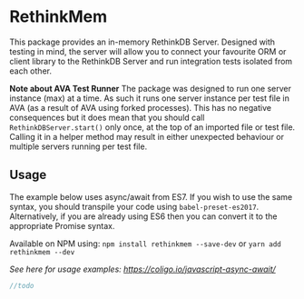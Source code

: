# RethinkMem

This package provides an in-memory RethinkDB Server.
Designed with testing in mind, the server will allow you to connect
your favourite ORM or client library to the RethinkDB Server and run integration tests isolated from each other.

**Note about AVA Test Runner**
The package was designed to run one server instance (max) at a time. As such it runs one server instance
per test file in AVA (as a result of AVA using forked processes).
This has no negative consequences but it does mean that you should call
`RethinkDBServer.start()` only once, at the top of an imported file or test file.
Calling it in a helper method may result in either unexpected behaviour or multiple servers running per test file.

## Usage

The example below uses async/await from ES7. If you wish to use the same syntax,
you should transpile your code using `babel-preset-es2017`. Alternatively, if you are already
using ES6 then you can convert it to the appropriate Promise syntax.

Available on NPM using: `npm install rethinkmem --save-dev` or `yarn add rethinkmem --dev`

*See here for usage examples: https://coligo.io/javascript-async-await/* 

```javascript
//todo
```

